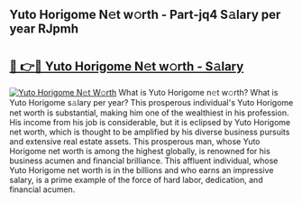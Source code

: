 ## Yuto Horigome N𝚎t w𝚘rth - Part-jq4 S𝚊lary per year RJpmh

# <h2><a href="http://gc2max.nevu.top/?p=Yuto+Horigome">🔗 👉🔴 Yuto Horigome N𝚎t w𝚘rth - S𝚊lary</a></h2>

[![Yuto Horigome N𝚎t W𝚘rth](https://i.imgur.com/Oavwk0R.jpeg)](http://gc2max.nevu.top/?p=Yuto+Horigome)
What is Yuto Horigome n𝚎t w𝚘rth? What is Yuto Horigome s𝚊lary per year?
This prosperous individual's Yuto Horigome net worth is substantial, making him one of the wealthiest in his profession. His income from his job is considerable, but it is eclipsed by Yuto Horigome net worth, which is thought to be amplified by his diverse business pursuits and extensive real estate assets. This prosperous man, whose Yuto Horigome net worth is among the highest globally, is renowned for his business acumen and financial brilliance. This affluent individual, whose Yuto Horigome net worth is in the billions and who earns an impressive salary, is a prime example of the force of hard labor, dedication, and financial acumen.

